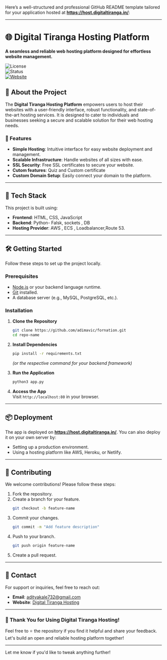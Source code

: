 Here’s a well-structured and professional GitHub README template tailored for your application hosted at **https://host.digitaltiranga.in/**:

---

# 🌐 Digital Tiranga Hosting Platform  

**A seamless and reliable web hosting platform designed for effortless website management.**  

![License](https://img.shields.io/badge/license-MIT-green)  
![Status](https://img.shields.io/badge/status-Live-success)  
[![Website](https://img.shields.io/website-up-down-green-red/http/host.digitaltiranga.in.svg)](https://host.digitaltiranga.in/)

## 🚀 About the Project  

The **Digital Tiranga Hosting Platform** empowers users to host their websites with a user-friendly interface, robust functionality, and state-of-the-art hosting services. It is designed to cater to individuals and businesses seeking a secure and scalable solution for their web hosting needs.  

### 🌟 Features  
- **Simple Hosting**: Intuitive interface for easy website deployment and management.  
- **Scalable Infrastructure**: Handle websites of all sizes with ease.  
- **SSL Security**: Free SSL certificates to secure your website.  
- **Cutom features**: Quiz and Custom certificate  
- **Custom Domain Setup**: Easily connect your domain to the platform.  

---

## 📂 Tech Stack  

This project is built using:  
- **Frontend**: HTML, CSS, JavaScript  
- **Backend**:  Python- Falsk, sockets , DB
- **Hosting Provider**: AWS , ECS , Loadbalancer,Route 53.

---

## 🛠️ Getting Started  

Follow these steps to set up the project locally.  

### Prerequisites  
- [Node.js](https://nodejs.org/) or your backend language runtime.  
- [Git](https://git-scm.com/) installed.  
- A database server (e.g., MySQL, PostgreSQL, etc.).  

### Installation  

1. **Clone the Repository**  
   ```bash
   git clone https://github.com/adimavic/fornation.git
   cd repo-name
   ```

2. **Install Dependencies**  
   ```bash
   pip install -r requirements.txt

   ```  
   *(or the respective command for your backend framework)*  



3. **Run the Application**  
   ```bash
   python3 app.py
   ```  
 

4. **Access the App**  
   Visit `http://localhost:80` in your browser.  

---

## 📦 Deployment  

The app is deployed on **https://host.digitaltiranga.in/**. You can also deploy it on your own server by:  
- Setting up a production environment.  
- Using a hosting platform like AWS, Heroku, or Netlify.  

---

## 🤝 Contributing  

We welcome contributions! Please follow these steps:  

1. Fork the repository.  
2. Create a branch for your feature.  
   ```bash
   git checkout -b feature-name
   ```  
3. Commit your changes.  
   ```bash
   git commit -m "Add feature description"
   ```  
4. Push to your branch.  
   ```bash
   git push origin feature-name
   ```  
5. Create a pull request.  

---

## 📧 Contact  

For support or inquiries, feel free to reach out:  
- **Email**: [adityakale732@gmail.com](mailto:adityakale732@gmail.com)   
- **Website**: [Digital Tiranga Hosting](https://host.digitaltiranga.in/)  

---

### 🎉 Thank You for Using Digital Tiranga Hosting!  

Feel free to ⭐️ the repository if you find it helpful and share your feedback. Let's build an open and reliable hosting platform together!  

--- 

Let me know if you'd like to tweak anything further!
